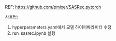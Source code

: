REF: https://github.com/pmixer/SASRec.pytorch

사용법: 
1) hyperparameters.yaml에서 모델 하이퍼파라미터 수정
2) run_sasrec.ipynb 실행

